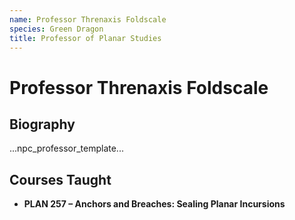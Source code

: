 ```yaml
---
name: Professor Threnaxis Foldscale
species: Green Dragon
title: Professor of Planar Studies
---
```


# Professor Threnaxis Foldscale

## Biography
...npc_professor_template...

## Courses Taught
- **PLAN 257 – Anchors and Breaches: Sealing Planar Incursions**
